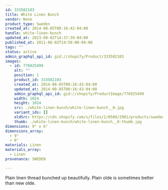 ```yaml
---
id: 333582103
title: White Linen Bunch
vendor: None
product_type: Sweden
created_at: 2014-08-05T00:16:42-04:00
handle: white-linen-bunch
updated_at: 2023-08-02T14:37:39-04:00
published_at: 2011-06-02T14:59:00-04:00
tags: ""
status: active
admin_graphql_api_id: gid://shopify/Product/333582103
images:
  - id: 776925499
    alt: ""
    position: 1
    product_id: 333582103
    created_at: 2014-08-05T00:16:43-04:00
    updated_at: 2014-08-05T00:16:43-04:00
    admin_graphql_api_id: gid://shopify/ProductImage/776925499
    width: 1024
    height: 1024
    src: ./white-linen-bunch/white-linen-bunch__0.jpg
    variant_ids: []
    oldSrc: https://cdn.shopify.com/s/files/1/0589/2901/products/sweden03.jpeg?v=1407212203
    thumb: ./white-linen-bunch/white-linen-bunch__0-thumb.jpg
dimensions: 9" x 6"
dimensions_array:
  - 9"
  - 6"
materials: Linen
materials_array:
  - Linen
provenance: SWEDEN

---
```


Plain linen thread bunched up beautifully. Plain olde is sometimes better than new olde.